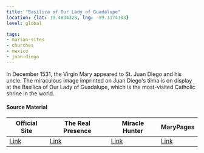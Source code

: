 ```yaml
---
title: "Basilica of Our Lady of Guadalupe"
location: {lat: 19.4834328, lng: -99.1174103}
level: global

tags:
- marian-sites
- churches
- mexico
- juan-diego
---
```


In December 1531, the Virgin Mary appeared to St. Juan Diego and his uncle.  The miraculous image imprinted on Juan Diego's tilma is on display at the Basilica of Our Lady of Guadalupe, which is the most-visited Catholic shrine in the world.

#### Source Material

| Official Site | The Real Presence | Miracle Hunter | MaryPages |
| --- | --- | --- | --- |
| [Link](https://virgendeguadalupe.org.mx/) | [Link](http://www.therealpresence.org/eucharst/misc/BVM/70_GUADALUPE_96x96.pdf) | [Link](https://www.miraclehunter.com/marian_apparitions/approved_apparitions/guadalupe/index.html) | [Link](https://www.marypages.com/guadalupe-(mexico).html) |


